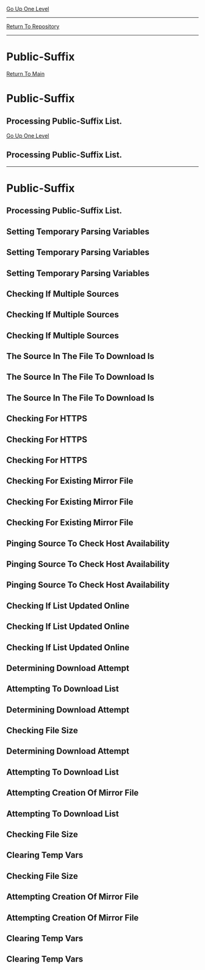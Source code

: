 [Go Up One Level](https://github.com/DigitalWarrior/piholeparser/blob/master/RecentRunLogs/TopLevelScripts/15-Processing-Top-Level-Domains.md)
____________________________________
[Return To Repository](https://github.com/DigitalWarrior/piholeparser/)
____________________________________
# Public-Suffix
[Return To Main](https://github.com/DigitalWarrior/piholeparser/blob/master/RecentRunLogs/Mainlog.md)
# Public-Suffix
## Processing Public-Suffix List.
[Go Up One Level](https://github.com/DigitalWarrior/piholeparser/blob/master/RecentRunLogs/TopLevelScripts/15-Processing-Top-Level-Domains.md)
## Processing Public-Suffix List.
____________________________________
# Public-Suffix
## Processing Public-Suffix List.
## Setting Temporary Parsing Variables
## Setting Temporary Parsing Variables
## Setting Temporary Parsing Variables
## Checking If Multiple Sources
## Checking If Multiple Sources
## Checking If Multiple Sources
## The Source In The File To Download Is
## The Source In The File To Download Is
## The Source In The File To Download Is
## Checking For HTTPS
## Checking For HTTPS
## Checking For HTTPS
## Checking For Existing Mirror File
## Checking For Existing Mirror File
## Checking For Existing Mirror File
## Pinging Source To Check Host Availability
## Pinging Source To Check Host Availability
## Pinging Source To Check Host Availability
## Checking If List Updated Online
## Checking If List Updated Online
## Checking If List Updated Online
## Determining Download Attempt
## Attempting To Download List
## Determining Download Attempt
## Checking File Size
## Determining Download Attempt
## Attempting To Download List
## Attempting Creation Of Mirror File
## Attempting To Download List
## Checking File Size
## Clearing Temp Vars
## Checking File Size
## Attempting Creation Of Mirror File
## Attempting Creation Of Mirror File
## Clearing Temp Vars
## Clearing Temp Vars
